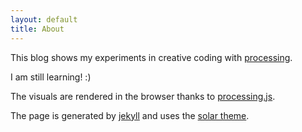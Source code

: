```yaml
---
layout: default
title: About
---
```


This blog shows my experiments in creative coding with [processing](http://processing.org).

I am still learning! :)

The visuals are rendered in the browser thanks to [processing.js](http://processingjs.org/).

The page is generated by [jekyll](http://jekyllrb.com/) and uses the [solar theme](https://github.com/redwallhp/solar-theme-jekyll).
